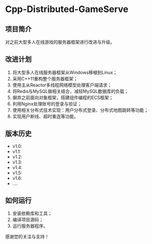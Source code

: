 # Cpp-Distributed-GameServe

## 项目简介
对之前大型多人在线游戏的服务器框架进行改进与升级。

## 改进计划
1. 将大型多人在线服务器框架从Windows移植到Linux；
2. 采用C++11重构整个服务器框架；
3. 使用主从Reactor多线程网络模型处理客户端请求；
4. 将Redis与MySQL做相关结合，减轻MySQL数据库的负载；
5. 摒弃之前面向对象框架，搭建组件编程的ECS框架；
6. 利用Nginx处理账号的登录与验证；
7. 使用相关分布式技术实现：用户分布式登录、分布式地图跳转等功能；
8. 实现用户断线、超时重连等功能。

## 版本历史
- v1.0:
- v1.1: 
- v1.2:
- v1.3: 
- v1.4: 
- v1.5: 
- v1.6:
- ....

## 如何运行
1. 安装依赖库和工具；
2. 编译项目源码；
3. 运行服务器程序。

感谢您的关注与支持！
